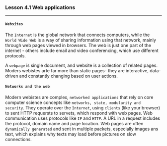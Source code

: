 ### Lesson 4.1 Web applications

---

#### `Websites`

The `Internet` is the global network that connects computers, while the `World Wide Web` is a way of sharing information using that network, mainly through web pages viewed in browsers.
The web is just one part of the internet - others include email and video conferencing, which use different protocols.

A `webpage` is single document, and website is a collection of related pages.
Moders webistes arte far more than static pages- they are interactive, data-driven and constantly changing based on user actions.

#### `Networks and the web`

Modern webistes are complex, `networked applications` that rely on core computer science concepts like `networks, state, modularity and security`.
They operate over the `Internet`, using `clients` (like your browser) to sent HTTP requersts to servets, which respond with web pages.
Web communication uses protocols like `IP` and `HTTP`. A URL in a request includes the protocol, domain name and page location.
Web pages are often `dynamically generated` and sent in multiple packets, especially images ans text, which explains why texts may load before pictures on slow connections.
